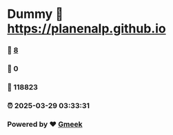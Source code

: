 # Dummy :link: https://planenalp.github.io 
### :page_facing_up: [8](https://planenalp.github.io/tag.html) 
### :speech_balloon: 0 
### :hibiscus: 118823 
### :alarm_clock: 2025-03-29 03:33:31 
### Powered by :heart: [Gmeek](https://github.com/Meekdai/Gmeek)
